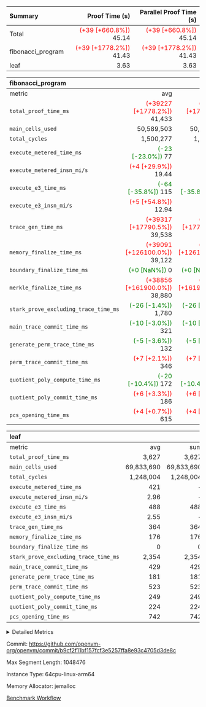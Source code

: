 | Summary | Proof Time (s) | Parallel Proof Time (s) |
|:---|---:|---:|
| Total | <span style='color: red'>(+39 [+660.8%])</span> 45.14 | <span style='color: red'>(+39 [+660.8%])</span> 45.14 |
| fibonacci_program | <span style='color: red'>(+39 [+1778.2%])</span> 41.43 | <span style='color: red'>(+39 [+1778.2%])</span> 41.43 |
| leaf |  3.63 |  3.63 |


| fibonacci_program |||||
|:---|---:|---:|---:|---:|
|metric|avg|sum|max|min|
| `total_proof_time_ms ` | <span style='color: red'>(+39227 [+1778.2%])</span> 41,433 | <span style='color: red'>(+39227 [+1778.2%])</span> 41,433 | <span style='color: red'>(+39227 [+1778.2%])</span> 41,433 | <span style='color: red'>(+39227 [+1778.2%])</span> 41,433 |
| `main_cells_used     ` |  50,589,503 |  50,589,503 |  50,589,503 |  50,589,503 |
| `total_cycles        ` |  1,500,277 |  1,500,277 |  1,500,277 |  1,500,277 |
| `execute_metered_time_ms` | <span style='color: green'>(-23 [-23.0%])</span> 77 | -          | -          | -          |
| `execute_metered_insn_mi/s` | <span style='color: red'>(+4 [+29.9%])</span> 19.44 | -          | -          | -          |
| `execute_e3_time_ms  ` | <span style='color: green'>(-64 [-35.8%])</span> 115 | <span style='color: green'>(-64 [-35.8%])</span> 115 | <span style='color: green'>(-64 [-35.8%])</span> 115 | <span style='color: green'>(-64 [-35.8%])</span> 115 |
| `execute_e3_insn_mi/s` | <span style='color: red'>(+5 [+54.8%])</span> 12.94 | -          | <span style='color: red'>(+5 [+54.8%])</span> 12.94 | <span style='color: red'>(+5 [+54.8%])</span> 12.94 |
| `trace_gen_time_ms   ` | <span style='color: red'>(+39317 [+17790.5%])</span> 39,538 | <span style='color: red'>(+39317 [+17790.5%])</span> 39,538 | <span style='color: red'>(+39317 [+17790.5%])</span> 39,538 | <span style='color: red'>(+39317 [+17790.5%])</span> 39,538 |
| `memory_finalize_time_ms` | <span style='color: red'>(+39091 [+126100.0%])</span> 39,122 | <span style='color: red'>(+39091 [+126100.0%])</span> 39,122 | <span style='color: red'>(+39091 [+126100.0%])</span> 39,122 | <span style='color: red'>(+39091 [+126100.0%])</span> 39,122 |
| `boundary_finalize_time_ms` | <span style='color: green'>(+0 [NaN%])</span> 0 | <span style='color: green'>(+0 [NaN%])</span> 0 | <span style='color: green'>(+0 [NaN%])</span> 0 | <span style='color: green'>(+0 [NaN%])</span> 0 |
| `merkle_finalize_time_ms` | <span style='color: red'>(+38856 [+161900.0%])</span> 38,880 | <span style='color: red'>(+38856 [+161900.0%])</span> 38,880 | <span style='color: red'>(+38856 [+161900.0%])</span> 38,880 | <span style='color: red'>(+38856 [+161900.0%])</span> 38,880 |
| `stark_prove_excluding_trace_time_ms` | <span style='color: green'>(-26 [-1.4%])</span> 1,780 | <span style='color: green'>(-26 [-1.4%])</span> 1,780 | <span style='color: green'>(-26 [-1.4%])</span> 1,780 | <span style='color: green'>(-26 [-1.4%])</span> 1,780 |
| `main_trace_commit_time_ms` | <span style='color: green'>(-10 [-3.0%])</span> 321 | <span style='color: green'>(-10 [-3.0%])</span> 321 | <span style='color: green'>(-10 [-3.0%])</span> 321 | <span style='color: green'>(-10 [-3.0%])</span> 321 |
| `generate_perm_trace_time_ms` | <span style='color: green'>(-5 [-3.6%])</span> 132 | <span style='color: green'>(-5 [-3.6%])</span> 132 | <span style='color: green'>(-5 [-3.6%])</span> 132 | <span style='color: green'>(-5 [-3.6%])</span> 132 |
| `perm_trace_commit_time_ms` | <span style='color: red'>(+7 [+2.1%])</span> 346 | <span style='color: red'>(+7 [+2.1%])</span> 346 | <span style='color: red'>(+7 [+2.1%])</span> 346 | <span style='color: red'>(+7 [+2.1%])</span> 346 |
| `quotient_poly_compute_time_ms` | <span style='color: green'>(-20 [-10.4%])</span> 172 | <span style='color: green'>(-20 [-10.4%])</span> 172 | <span style='color: green'>(-20 [-10.4%])</span> 172 | <span style='color: green'>(-20 [-10.4%])</span> 172 |
| `quotient_poly_commit_time_ms` | <span style='color: red'>(+6 [+3.3%])</span> 186 | <span style='color: red'>(+6 [+3.3%])</span> 186 | <span style='color: red'>(+6 [+3.3%])</span> 186 | <span style='color: red'>(+6 [+3.3%])</span> 186 |
| `pcs_opening_time_ms ` | <span style='color: red'>(+4 [+0.7%])</span> 615 | <span style='color: red'>(+4 [+0.7%])</span> 615 | <span style='color: red'>(+4 [+0.7%])</span> 615 | <span style='color: red'>(+4 [+0.7%])</span> 615 |

| leaf |||||
|:---|---:|---:|---:|---:|
|metric|avg|sum|max|min|
| `total_proof_time_ms ` |  3,627 |  3,627 |  3,627 |  3,627 |
| `main_cells_used     ` |  69,833,690 |  69,833,690 |  69,833,690 |  69,833,690 |
| `total_cycles        ` |  1,248,004 |  1,248,004 |  1,248,004 |  1,248,004 |
| `execute_metered_time_ms` |  421 | -          | -          | -          |
| `execute_metered_insn_mi/s` |  2.96 | -          | -          | -          |
| `execute_e3_time_ms  ` |  488 |  488 |  488 |  488 |
| `execute_e3_insn_mi/s` |  2.55 | -          |  2.55 |  2.55 |
| `trace_gen_time_ms   ` |  364 |  364 |  364 |  364 |
| `memory_finalize_time_ms` |  176 |  176 |  176 |  176 |
| `boundary_finalize_time_ms` |  0 |  0 |  0 |  0 |
| `stark_prove_excluding_trace_time_ms` |  2,354 |  2,354 |  2,354 |  2,354 |
| `main_trace_commit_time_ms` |  429 |  429 |  429 |  429 |
| `generate_perm_trace_time_ms` |  181 |  181 |  181 |  181 |
| `perm_trace_commit_time_ms` |  523 |  523 |  523 |  523 |
| `quotient_poly_compute_time_ms` |  249 |  249 |  249 |  249 |
| `quotient_poly_commit_time_ms` |  224 |  224 |  224 |  224 |
| `pcs_opening_time_ms ` |  742 |  742 |  742 |  742 |



<details>
<summary>Detailed Metrics</summary>

| group | num_segments | num_children | keygen_time_ms | insns | fri.log_blowup | execute_metered_time_ms | execute_metered_insn_mi/s | commit_exe_time_ms |
| --- | --- | --- | --- | --- | --- | --- | --- | --- |
| fibonacci_program | 1 |  | 246 | 1,500,278 | 1 | 77 | 19.44 | 5 | 
| leaf |  | 1 |  |  | 1 |  |  |  | 

| group | air_name | quotient_deg | interactions | constraints |
| --- | --- | --- | --- | --- |
| fibonacci_program | AccessAdapterAir<16> | 2 | 5 | 12 | 
| fibonacci_program | AccessAdapterAir<2> | 2 | 5 | 12 | 
| fibonacci_program | AccessAdapterAir<32> | 2 | 5 | 12 | 
| fibonacci_program | AccessAdapterAir<4> | 2 | 5 | 12 | 
| fibonacci_program | AccessAdapterAir<8> | 2 | 5 | 12 | 
| fibonacci_program | BitwiseOperationLookupAir<8> | 2 | 2 | 4 | 
| fibonacci_program | MemoryMerkleAir<8> | 2 | 4 | 39 | 
| fibonacci_program | PersistentBoundaryAir<8> | 2 | 3 | 7 | 
| fibonacci_program | PhantomAir | 2 | 3 | 5 | 
| fibonacci_program | Poseidon2PeripheryAir<BabyBearParameters>, 1> | 2 | 1 | 286 | 
| fibonacci_program | ProgramAir | 1 | 1 | 4 | 
| fibonacci_program | RangeTupleCheckerAir<2> | 1 | 1 | 4 | 
| fibonacci_program | Rv32HintStoreAir | 2 | 18 | 28 | 
| fibonacci_program | VariableRangeCheckerAir | 1 | 1 | 4 | 
| fibonacci_program | VmAirWrapper<Rv32BaseAluAdapterAir, BaseAluCoreAir<4, 8> | 2 | 20 | 37 | 
| fibonacci_program | VmAirWrapper<Rv32BaseAluAdapterAir, LessThanCoreAir<4, 8> | 2 | 18 | 40 | 
| fibonacci_program | VmAirWrapper<Rv32BaseAluAdapterAir, ShiftCoreAir<4, 8> | 2 | 24 | 91 | 
| fibonacci_program | VmAirWrapper<Rv32BranchAdapterAir, BranchEqualCoreAir<4> | 2 | 11 | 20 | 
| fibonacci_program | VmAirWrapper<Rv32BranchAdapterAir, BranchLessThanCoreAir<4, 8> | 2 | 13 | 35 | 
| fibonacci_program | VmAirWrapper<Rv32CondRdWriteAdapterAir, Rv32JalLuiCoreAir> | 2 | 10 | 18 | 
| fibonacci_program | VmAirWrapper<Rv32JalrAdapterAir, Rv32JalrCoreAir> | 2 | 16 | 20 | 
| fibonacci_program | VmAirWrapper<Rv32LoadStoreAdapterAir, LoadSignExtendCoreAir<4, 8> | 2 | 18 | 33 | 
| fibonacci_program | VmAirWrapper<Rv32LoadStoreAdapterAir, LoadStoreCoreAir<4> | 2 | 17 | 40 | 
| fibonacci_program | VmAirWrapper<Rv32MultAdapterAir, DivRemCoreAir<4, 8> | 2 | 25 | 84 | 
| fibonacci_program | VmAirWrapper<Rv32MultAdapterAir, MulHCoreAir<4, 8> | 2 | 24 | 31 | 
| fibonacci_program | VmAirWrapper<Rv32MultAdapterAir, MultiplicationCoreAir<4, 8> | 2 | 19 | 19 | 
| fibonacci_program | VmAirWrapper<Rv32RdWriteAdapterAir, Rv32AuipcCoreAir> | 2 | 12 | 14 | 
| fibonacci_program | VmConnectorAir | 2 | 5 | 11 | 
| leaf | AccessAdapterAir<2> | 2 | 5 | 12 | 
| leaf | AccessAdapterAir<4> | 2 | 5 | 12 | 
| leaf | AccessAdapterAir<8> | 2 | 5 | 12 | 
| leaf | FriReducedOpeningAir | 2 | 39 | 71 | 
| leaf | JalRangeCheckAir | 2 | 9 | 14 | 
| leaf | NativePoseidon2Air<BabyBearParameters>, 1> | 2 | 136 | 572 | 
| leaf | PhantomAir | 2 | 3 | 5 | 
| leaf | ProgramAir | 1 | 1 | 4 | 
| leaf | VariableRangeCheckerAir | 1 | 1 | 4 | 
| leaf | VmAirWrapper<AluNativeAdapterAir, FieldArithmeticCoreAir> | 2 | 15 | 27 | 
| leaf | VmAirWrapper<BranchNativeAdapterAir, BranchEqualCoreAir<1> | 2 | 11 | 25 | 
| leaf | VmAirWrapper<NativeAdapterAir<2, 0>, PublicValuesCoreAir> | 2 | 11 | 30 | 
| leaf | VmAirWrapper<NativeLoadStoreAdapterAir<1>, NativeLoadStoreCoreAir<1> | 2 | 15 | 20 | 
| leaf | VmAirWrapper<NativeLoadStoreAdapterAir<4>, NativeLoadStoreCoreAir<4> | 2 | 15 | 20 | 
| leaf | VmAirWrapper<NativeVectorizedAdapterAir<4>, FieldExtensionCoreAir> | 2 | 15 | 27 | 
| leaf | VmConnectorAir | 2 | 5 | 11 | 
| leaf | VolatileBoundaryAir | 2 | 7 | 19 | 

| group | air_name | idx | rows | prep_cols | perm_cols | main_cols | cells |
| --- | --- | --- | --- | --- | --- | --- | --- |
| leaf | AccessAdapterAir<2> | 0 | 262,144 |  | 16 | 11 | 7,077,888 | 
| leaf | AccessAdapterAir<4> | 0 | 131,072 |  | 16 | 13 | 3,801,088 | 
| leaf | AccessAdapterAir<8> | 0 | 4,096 |  | 16 | 17 | 135,168 | 
| leaf | FriReducedOpeningAir | 0 | 524,288 |  | 84 | 27 | 58,195,968 | 
| leaf | JalRangeCheckAir | 0 | 65,536 |  | 28 | 12 | 2,621,440 | 
| leaf | NativePoseidon2Air<BabyBearParameters>, 1> | 0 | 65,536 |  | 312 | 398 | 46,530,560 | 
| leaf | PhantomAir | 0 | 32,768 |  | 12 | 6 | 589,824 | 
| leaf | ProgramAir | 0 | 131,072 |  | 8 | 10 | 2,359,296 | 
| leaf | VariableRangeCheckerAir | 0 | 262,144 | 2 | 8 | 1 | 2,359,296 | 
| leaf | VmAirWrapper<AluNativeAdapterAir, FieldArithmeticCoreAir> | 0 | 1,048,576 |  | 36 | 29 | 68,157,440 | 
| leaf | VmAirWrapper<BranchNativeAdapterAir, BranchEqualCoreAir<1> | 0 | 131,072 |  | 28 | 23 | 6,684,672 | 
| leaf | VmAirWrapper<NativeAdapterAir<2, 0>, PublicValuesCoreAir> | 0 | 64 |  | 28 | 27 | 3,520 | 
| leaf | VmAirWrapper<NativeLoadStoreAdapterAir<1>, NativeLoadStoreCoreAir<1> | 0 | 524,288 |  | 40 | 21 | 31,981,568 | 
| leaf | VmAirWrapper<NativeLoadStoreAdapterAir<4>, NativeLoadStoreCoreAir<4> | 0 | 131,072 |  | 40 | 27 | 8,781,824 | 
| leaf | VmAirWrapper<NativeVectorizedAdapterAir<4>, FieldExtensionCoreAir> | 0 | 131,072 |  | 36 | 38 | 9,699,328 | 
| leaf | VmConnectorAir | 0 | 2 | 1 | 16 | 5 | 42 | 
| leaf | VolatileBoundaryAir | 0 | 131,072 |  | 20 | 12 | 4,194,304 | 

| group | air_name | segment | rows | prep_cols | perm_cols | main_cols | cells |
| --- | --- | --- | --- | --- | --- | --- | --- |
| fibonacci_program | AccessAdapterAir<8> | 0 | 128 |  | 16 | 17 | 4,224 | 
| fibonacci_program | BitwiseOperationLookupAir<8> | 0 | 65,536 | 3 | 8 | 2 | 655,360 | 
| fibonacci_program | MemoryMerkleAir<8> | 0 | 512 |  | 16 | 32 | 24,576 | 
| fibonacci_program | PersistentBoundaryAir<8> | 0 | 128 |  | 12 | 20 | 4,096 | 
| fibonacci_program | PhantomAir | 0 | 1 |  | 12 | 6 | 18 | 
| fibonacci_program | Poseidon2PeripheryAir<BabyBearParameters>, 1> | 0 | 256 |  | 8 | 300 | 78,848 | 
| fibonacci_program | ProgramAir | 0 | 8,192 |  | 8 | 10 | 147,456 | 
| fibonacci_program | RangeTupleCheckerAir<2> | 0 | 524,288 | 2 | 8 | 1 | 4,718,592 | 
| fibonacci_program | Rv32HintStoreAir | 0 | 4 |  | 44 | 32 | 304 | 
| fibonacci_program | VariableRangeCheckerAir | 0 | 262,144 | 2 | 8 | 1 | 2,359,296 | 
| fibonacci_program | VmAirWrapper<Rv32BaseAluAdapterAir, BaseAluCoreAir<4, 8> | 0 | 1,048,576 |  | 52 | 36 | 92,274,688 | 
| fibonacci_program | VmAirWrapper<Rv32BaseAluAdapterAir, LessThanCoreAir<4, 8> | 0 | 524,288 |  | 40 | 37 | 40,370,176 | 
| fibonacci_program | VmAirWrapper<Rv32BranchAdapterAir, BranchEqualCoreAir<4> | 0 | 262,144 |  | 28 | 26 | 14,155,776 | 
| fibonacci_program | VmAirWrapper<Rv32BranchAdapterAir, BranchLessThanCoreAir<4, 8> | 0 | 8 |  | 32 | 32 | 512 | 
| fibonacci_program | VmAirWrapper<Rv32CondRdWriteAdapterAir, Rv32JalLuiCoreAir> | 0 | 131,072 |  | 28 | 18 | 6,029,312 | 
| fibonacci_program | VmAirWrapper<Rv32JalrAdapterAir, Rv32JalrCoreAir> | 0 | 32 |  | 36 | 28 | 2,048 | 
| fibonacci_program | VmAirWrapper<Rv32LoadStoreAdapterAir, LoadStoreCoreAir<4> | 0 | 128 |  | 52 | 41 | 11,904 | 
| fibonacci_program | VmAirWrapper<Rv32RdWriteAdapterAir, Rv32AuipcCoreAir> | 0 | 16 |  | 28 | 20 | 768 | 
| fibonacci_program | VmConnectorAir | 0 | 2 | 1 | 16 | 5 | 42 | 

| group | idx | trace_gen_time_ms | total_proof_time_ms | total_cycles | total_cells | stark_prove_excluding_trace_time_ms | quotient_poly_compute_time_ms | quotient_poly_commit_time_ms | perm_trace_commit_time_ms | pcs_opening_time_ms | memory_finalize_time_ms | main_trace_commit_time_ms | main_cells_used | insns | generate_perm_trace_time_ms | execute_metered_time_ms | execute_metered_insn_mi/s | execute_e3_time_ms | execute_e3_insn_mi/s | boundary_finalize_time_ms |
| --- | --- | --- | --- | --- | --- | --- | --- | --- | --- | --- | --- | --- | --- | --- | --- | --- | --- | --- | --- | --- |
| leaf | 0 | 364 | 3,627 | 1,248,004 | 253,173,226 | 2,354 | 249 | 224 | 523 | 742 | 176 | 429 | 69,833,690 | 1,248,005 | 181 | 421 | 2.96 | 488 | 2.55 | 0 | 

| group | idx | trace_height_constraint | weighted_sum | threshold |
| --- | --- | --- | --- | --- |
| leaf | 0 | 0 | 5,439,620 | 2,013,265,921 | 
| leaf | 0 | 1 | 26,751,232 | 2,013,265,921 | 
| leaf | 0 | 2 | 2,719,810 | 2,013,265,921 | 
| leaf | 0 | 3 | 26,878,212 | 2,013,265,921 | 
| leaf | 0 | 4 | 131,072 | 2,013,265,921 | 
| leaf | 0 | 5 | 62,313,162 | 2,013,265,921 | 

| group | segment | trace_gen_time_ms | total_proof_time_ms | total_cycles | total_cells | stark_prove_excluding_trace_time_ms | quotient_poly_compute_time_ms | quotient_poly_commit_time_ms | perm_trace_commit_time_ms | pcs_opening_time_ms | merkle_finalize_time_ms | memory_finalize_time_ms | main_trace_commit_time_ms | main_cells_used | insns | generate_perm_trace_time_ms | execute_e3_time_ms | execute_e3_insn_mi/s | boundary_finalize_time_ms |
| --- | --- | --- | --- | --- | --- | --- | --- | --- | --- | --- | --- | --- | --- | --- | --- | --- | --- | --- | --- |
| fibonacci_program | 0 | 39,538 | 41,433 | 1,500,277 | 160,837,996 | 1,780 | 172 | 186 | 346 | 615 | 38,880 | 39,122 | 321 | 50,589,503 | 1,500,278 | 132 | 115 | 12.94 | 0 | 

| group | segment | trace_height_constraint | weighted_sum | threshold |
| --- | --- | --- | --- | --- |
| fibonacci_program | 0 | 0 | 3,932,542 | 2,013,265,921 | 
| fibonacci_program | 0 | 1 | 10,749,400 | 2,013,265,921 | 
| fibonacci_program | 0 | 2 | 1,966,271 | 2,013,265,921 | 
| fibonacci_program | 0 | 3 | 10,749,532 | 2,013,265,921 | 
| fibonacci_program | 0 | 4 | 1,664 | 2,013,265,921 | 
| fibonacci_program | 0 | 5 | 640 | 2,013,265,921 | 
| fibonacci_program | 0 | 6 | 7,209,100 | 2,013,265,921 | 
| fibonacci_program | 0 | 7 |  | 2,013,265,921 | 
| fibonacci_program | 0 | 8 | 35,535,101 | 2,013,265,921 | 

</details>


Commit: https://github.com/openvm-org/openvm/commit/b9cf2f11bf157fcf3e5257ffa8e93c4705d3de8c

Max Segment Length: 1048476

Instance Type: 64cpu-linux-arm64

Memory Allocator: jemalloc

[Benchmark Workflow](https://github.com/openvm-org/openvm/actions/runs/15853847837)
